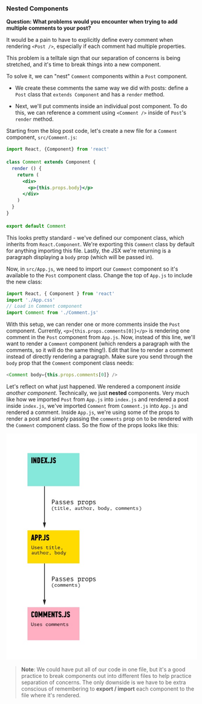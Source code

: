 ### Nested Components

**Question: What problems would you encounter when trying to add multiple comments to your post?**

It would be a pain to have to explicitly define every comment when rendering `<Post />`, especially if each comment had multiple properties.

This problem is a telltale sign that our separation of concerns is being stretched, and it's time to break things into a new component.

To solve it, we can "nest" `Comment` components within a `Post` component.

* We create these comments the same way we did with posts: define a `Post` class that `extends Component` and has a `render` method.

* Next, we'll put comments inside an individual post component. To do this, we can reference a comment using `<Comment />` inside of `Post`'s `render` method.

Starting from the blog post code, let's create a new file for a `Comment` component, `src/Comment.js`:

```jsx
import React, {Component} from 'react'

class Comment extends Component {
  render () {
    return (
      <div>
        <p>{this.props.body}</p>
      </div>
    )
  }
}

export default Comment
```

This looks pretty standard - we've defined our component class, which inherits from `React.Component`. We're exporting this `Comment` class by default for anything importing this file. Lastly, the JSX we're returning is a paragraph displaying a `body` prop (which will be passed in).

Now, in `src/App.js`, we need to import our `Comment` component so it's available to the `Post` component class. Change the top of `App.js` to include the new class:

```js
import React, { Component } from 'react'
import './App.css'
// Load in Comment component
import Comment from './Comment.js'
```

With this setup, we can render one or more comments inside the `Post` component. Currently,
`<p>{this.props.comments[0]}</p>` is rendering one comment in the `Post` component from `App.js`. Now, instead of this line, we'll want to render a `Comment` component (which renders a paragraph with the comments, so it will do the same thing!). Edit that line to render a comment instead of directly rendering a paragraph.  Make sure you send through the `body` prop that the `Comment` component class needs:

```js
<Comment body={this.props.comments[0]} />
```


Let's reflect on what just happened. We rendered a component _inside another component_. Technically, we just **nested** components. Very much like how we imported `Post` from `App.js` into `index.js` and rendered a post inside `index.js`, we've imported `Comment` from `Comment.js` into `App.js` and rendered a comment. Inside `App.js`, we're using some of the props to render a post and simply passing the `comments` prop on to be rendered with the `Comment` component class. So the flow of the props looks like this:

![nested components chart](./images/nested_components_chart.jpg)



> **Note**: We could have put all of our code in one file, but it's a good practice to break components out into different files to help practice separation of concerns. The only downside is we have to be extra conscious of remembering to **export / import** each component to the file where it's rendered.
